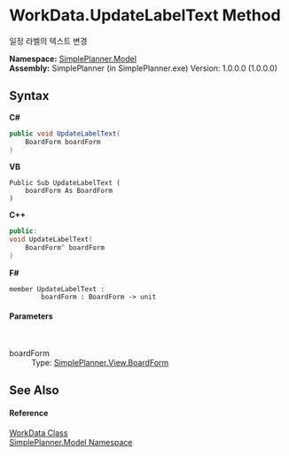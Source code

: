 # WorkData.UpdateLabelText Method 
 

일정 라벨의 텍스트 변경

**Namespace:**&nbsp;<a href="69154b3e-94f5-3ded-5607-f19f1dffa32f">SimplePlanner.Model</a><br />**Assembly:**&nbsp;SimplePlanner (in SimplePlanner.exe) Version: 1.0.0.0 (1.0.0.0)

## Syntax

**C#**<br />
``` C#
public void UpdateLabelText(
	BoardForm boardForm
)
```

**VB**<br />
``` VB
Public Sub UpdateLabelText ( 
	boardForm As BoardForm
)
```

**C++**<br />
``` C++
public:
void UpdateLabelText(
	BoardForm^ boardForm
)
```

**F#**<br />
``` F#
member UpdateLabelText : 
        boardForm : BoardForm -> unit 

```


#### Parameters
&nbsp;<dl><dt>boardForm</dt><dd>Type: <a href="2598ddfb-2bdf-db1b-81e6-4716d956b3d2">SimplePlanner.View.BoardForm</a><br /></dd></dl>

## See Also


#### Reference
<a href="d936527b-961a-1a6b-8b0f-401282ea6309">WorkData Class</a><br /><a href="69154b3e-94f5-3ded-5607-f19f1dffa32f">SimplePlanner.Model Namespace</a><br />